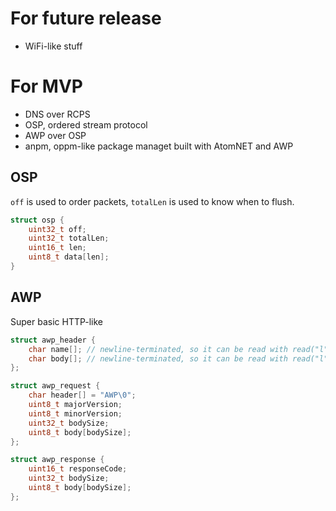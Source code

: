 # For future release

- WiFi-like stuff

# For MVP

- DNS over RCPS
- OSP, ordered stream protocol
- AWP over OSP
- anpm, oppm-like package managet built with AtomNET and AWP

## OSP

`off` is used to order packets, `totalLen` is used to know when to flush.

```c
struct osp {
    uint32_t off;
    uint32_t totalLen;
    uint16_t len;
    uint8_t data[len];
}
```

## AWP

Super basic HTTP-like

```c
struct awp_header {
    char name[]; // newline-terminated, so it can be read with read("l")
    char body[]; // newline-terminated, so it can be read with read("l")
};

struct awp_request {
    char header[] = "AWP\0";
    uint8_t majorVersion;
    uint8_t minorVersion;
    uint32_t bodySize;
    uint8_t body[bodySize];
};

struct awp_response {
    uint16_t responseCode;
    uint32_t bodySize;
    uint8_t body[bodySize];
};
```
